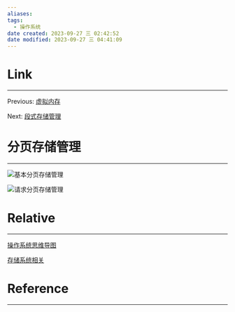 ```yaml
---
aliases:
tags:
  - 操作系统
date created: 2023-09-27 三 02:42:52
date modified: 2023-09-27 三 04:41:09
---
```


# Link

---

Previous: [虚拟内存](虚拟内存.md)

Next: [段式存储管理](段式存储管理.md)

# 分页存储管理

---

![基本分页存储管理](基本分页存储管理.md#基本分页存储管理)

![请求分页存储管理](请求分页存储管理.md#请求分页存储管理)

# Relative

---

[操作系统思维导图](操作系统思维导图.md)

[存储系统相关](存储系统相关.md)

# Reference

---
